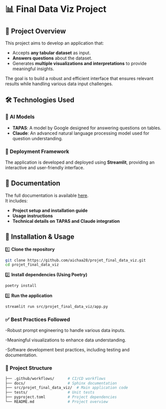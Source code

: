 # 📊 Final Data Viz Project

## 🚀 Project Overview

This project aims to develop an application that:  
- Accepts **any tabular dataset** as input.  
- **Answers questions** about the dataset.  
- Generates **multiple visualizations and interpretations** to provide meaningful insights.  

The goal is to build a robust and efficient interface that ensures relevant results while handling various data input challenges.  

## 🛠️ Technologies Used

### 📌 **AI Models**
- **TAPAS**: A model by Google designed for answering questions on tables.  
- **Claude**: An advanced natural language processing model used for question understanding.  

### 📌 **Deployment Framework**
The application is developed and deployed using **Streamlit**, providing an interactive and user-friendly interface.  

## 📖 Documentation

The full documentation is available [here](https://aichaa28.github.io/projet_final_data_viz/).  
It includes:  
- **Project setup and installation guide**  
- **Usage instructions**  
- **Technical details on TAPAS and Claude integration**  

## 🔧 Installation & Usage

1️⃣ **Clone the repository**  
```bash
git clone https://github.com/aichaa28/projet_final_data_viz.git
cd projet_final_data_viz
```

2️⃣ **Install dependencies (Using Poetry)**

```bash
poetry install
```

3️⃣ **Run the application**

```bash
streamlit run src/projet_final_data_viz/app.py 
 ```
### ✅ Best Practices Followed

-Robust prompt engineering to handle various data inputs.

-Meaningful visualizations to enhance data understanding.

-Software development best practices, including testing and documentation.

### 📂 Project Structure

```bash
├── .github/workflows/      # CI/CD workflows  
├── docs/                   # Sphinx documentation  
├── src/projet_final_data_viz/  # Main application code  
├── tests/                  # Unit tests  
├── pyproject.toml          # Project dependencies  
└── README.md               # Project overview  
 ```

